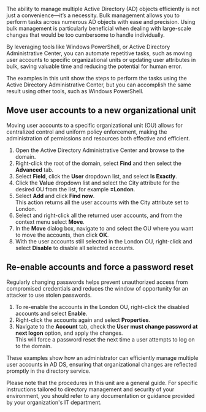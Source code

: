 The ability to manage multiple Active Directory (AD) objects efficiently is not just a convenience—it’s a necessity. Bulk management allows you to perform tasks across numerous AD objects with ease and precision. Using bulk management is particularly beneficial when dealing with large-scale changes that would be too cumbersome to handle individually.

By leveraging tools like Windows PowerShell, or Active Directory Administrative Center, you can automate repetitive tasks, such as moving user accounts to specific organizational units or updating user attributes in bulk, saving valuable time and reducing the potential for human error.

The examples in this unit show the steps to perform the tasks using the Active Directory Administrative Center, but you can accomplish the same result using other tools, such as Windows PowerShell.

## Move user accounts to a new organizational unit

Moving user accounts to a specific organizational unit (OU) allows for centralized control and uniform policy enforcement, making the administration of permissions and resources both effective and efficient.

1.  Open the Active Directory Administrative Center and browse to the domain.
2.  Right-click the root of the domain, select **Find** and then select the **Advanced** tab.
3.  Select **Field**, click the **User** dropdown list, and select **Is Exactly**.
4.  Click the **Value** dropdown list and select the City attribute for the desired OU from the list, for example **=London**.
5.  Select **Add** and click **Find now**.<br>This action returns all the user accounts with the City attribute set to London.
6.  Select and right-click all the returned user accounts, and from the context menu select **Move**.
7.  In the **Move** dialog box, navigate to and select the OU where you want to move the accounts, then click **OK**.
8.  With the user accounts still selected in the London OU, right-click and select **Disable** to disable all selected accounts.

## Re-enable accounts and force a password reset

Regularly changing passwords helps prevent unauthorized access from compromised credentials and reduces the window of opportunity for an attacker to use stolen passwords.

1.  To re-enable the accounts in the London OU, right-click the disabled accounts and select **Enable**.
2.  Right-click the accounts again and select **Properties**.
3.  Navigate to the **Account** tab, check the **User must change password at next logon** option, and apply the changes.<br>This will force a password reset the next time a user attempts to log on to the domain.

These examples show how an administrator can efficiently manage multiple user accounts in AD DS, ensuring that organizational changes are reflected promptly in the directory service.

Please note that the procedures in this unit are a general guide. For specific instructions tailored to directory management and security of your environment, you should refer to any documentation or guidance provided by your organization's IT department.
